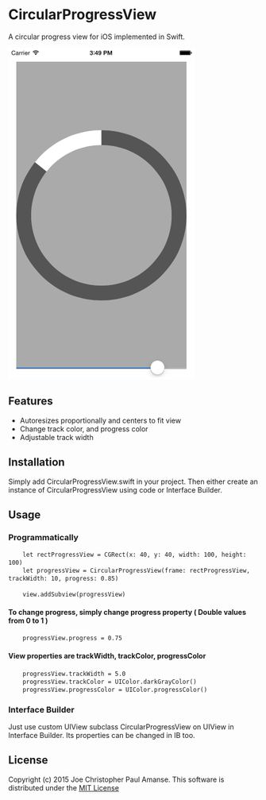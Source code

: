 # CircularProgressView

A circular progress view for iOS implemented in Swift.

![](./Images/CircularProgressView.png)

## Features

* Autoresizes proportionally and centers to fit view
* Change track color, and progress color
* Adjustable track width

## Installation

Simply add CircularProgressView.swift in your project. Then either create an instance of CircularProgressView using code or Interface Builder.

## Usage

### Programmatically

        let rectProgressView = CGRect(x: 40, y: 40, width: 100, height: 100)
        let progressView = CircularProgressView(frame: rectProgressView, trackWidth: 10, progress: 0.85)
        
        view.addSubview(progressView)

#### To change progress, simply change progress property ( Double values from 0 to 1 )

        progressView.progress = 0.75

#### View properties are trackWidth, trackColor, progressColor

        progressView.trackWidth = 5.0
        progressView.trackColor = UIColor.darkGrayColor()
        progressView.progressColor = UIColor.progressColor()

### Interface Builder

Just use custom UIView subclass CircularProgressView on UIView in Interface Builder. Its properties can be changed in IB too.

## License

Copyright (c) 2015 Joe Christopher Paul Amanse. This software is distributed under the [MIT License](./LICENSE.md)

